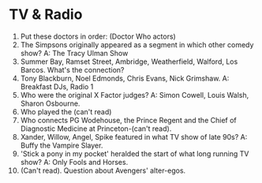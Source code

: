 TV & Radio
==========

1. Put these doctors in order: (Doctor Who actors)
2. The Simpsons originally appeared as a segment in which other comedy show?
   A: The Tracy Ulman Show
3. Summer Bay, Ramset Street, Ambridge, Weatherfield, Walford, Los Barcos. What's the connection?
4. Tony Blackburn, Noel Edmonds, Chris Evans, Nick Grimshaw.
   A: Breakfast DJs, Radio 1
5. Who were the original X Factor judges?
   A: Simon Cowell, Louis Walsh, Sharon Osbourne.
6. Who played the (can't read)
7. Who connects PG Wodehouse, the Prince Regent and the Chief of Diagnostic Medicine at Princeton-(can't read).
8. Xander, Willow, Angel, Spike featured in what TV show of late 90s?
   A: Buffy the Vampire Slayer.
9. 'Stick a pony in my pocket' heralded the start of what long running TV show?
   A: Only Fools and Horses.
10. (Can't read). Question about Avengers' alter-egos.
